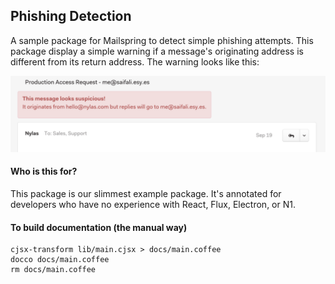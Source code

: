 ## Phishing Detection

A sample package for Mailspring to detect simple phishing attempts. This package display a simple warning if
a message's originating address is different from its return address. The warning looks like this:

![screenshot](./screenshot.png)

#### Who is this for?

This package is our slimmest example package. It's annotated for developers who have no experience with React, Flux, Electron, or N1.

#### To build documentation (the manual way)

```
cjsx-transform lib/main.cjsx > docs/main.coffee
docco docs/main.coffee
rm docs/main.coffee
```
